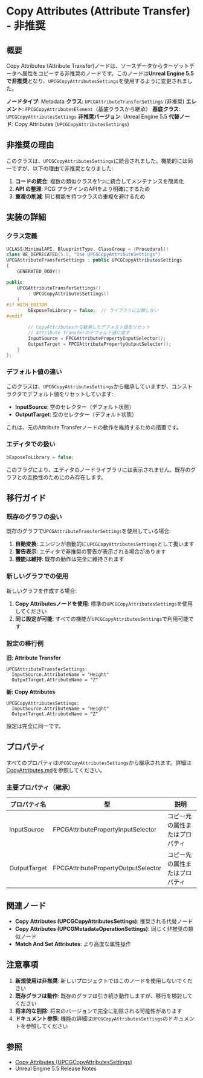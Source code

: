# Copy Attributes (Attribute Transfer) - 非推奨

## 概要

Copy Attributes (Attribute Transfer)ノードは、ソースデータからターゲットデータへ属性をコピーする非推奨のノードです。このノードは**Unreal Engine 5.5で非推奨**となり、`UPCGCopyAttributesSettings`を使用するように変更されました。

**ノードタイプ**: Metadata
**クラス**: `UPCGAttributeTransferSettings` (非推奨)
**エレメント**: `FPCGCopyAttributesElement`（基底クラスから継承）
**基底クラス**: `UPCGCopyAttributesSettings`
**非推奨バージョン**: Unreal Engine 5.5
**代替ノード**: Copy Attributes (`UPCGCopyAttributesSettings`)

## 非推奨の理由

このクラスは、`UPCGCopyAttributesSettings`に統合されました。機能的には同一ですが、以下の理由で非推奨となりました:

1. **コードの統合**: 複数の類似クラスを1つに統合してメンテナンスを簡素化
2. **API の整理**: PCG プラグインのAPIをより明確にするため
3. **重複の削減**: 同じ機能を持つクラスの重複を避けるため

## 実装の詳細

### クラス定義

```cpp
UCLASS(MinimalAPI, BlueprintType, ClassGroup = (Procedural))
class UE_DEPRECATED(5.5, "Use UPCGCopyAttributeSettings")
UPCGAttributeTransferSettings : public UPCGCopyAttributesSettings
{
    GENERATED_BODY()

public:
    UPCGAttributeTransferSettings()
        : UPCGCopyAttributesSettings()
    {
#if WITH_EDITOR
        bExposeToLibrary = false;  // ライブラリに公開しない
#endif

        // CopyAttributesから継承したデフォルト値をリセット
        // Attribute Transferのデフォルト値に戻す
        InputSource = FPCGAttributePropertyInputSelector();
        OutputTarget = FPCGAttributePropertyOutputSelector();
    }
};
```

### デフォルト値の違い

このクラスは、`UPCGCopyAttributesSettings`から継承していますが、コンストラクタでデフォルト値をリセットしています:

- **InputSource**: 空のセレクター（デフォルト状態）
- **OutputTarget**: 空のセレクター（デフォルト状態）

これは、元のAttribute Transferノードの動作を維持するための措置です。

### エディタでの扱い

```cpp
bExposeToLibrary = false;
```

このフラグにより、エディタのノードライブラリには表示されません。既存のグラフとの互換性のためにのみ存在します。

## 移行ガイド

### 既存のグラフの扱い

既存のグラフで`UPCGAttributeTransferSettings`を使用している場合:

1. **自動変換**: エンジンが自動的に`UPCGCopyAttributesSettings`として扱います
2. **警告表示**: エディタで非推奨の警告が表示される場合があります
3. **機能は維持**: 既存の動作は完全に維持されます

### 新しいグラフでの使用

新しいグラフを作成する場合:

1. **Copy Attributesノードを使用**: 標準の`UPCGCopyAttributesSettings`を使用してください
2. **同じ設定が可能**: すべての機能が`UPCGCopyAttributesSettings`で利用可能です

### 設定の移行例

**旧: Attribute Transfer**
```
UPCGAttributeTransferSettings:
  InputSource.AttributeName = "Height"
  OutputTarget.AttributeName = "Z"
```

**新: Copy Attributes**
```
UPCGCopyAttributesSettings:
  InputSource.AttributeName = "Height"
  OutputTarget.AttributeName = "Z"
```

設定は完全に同一です。

## プロパティ

すべてのプロパティは`UPCGCopyAttributesSettings`から継承されます。詳細は[CopyAttributes.md](CopyAttributes.md)を参照してください。

### 主要プロパティ（継承）

| プロパティ名 | 型 | 説明 |
|------------|------|------|
| InputSource | FPCGAttributePropertyInputSelector | コピー元の属性またはプロパティ |
| OutputTarget | FPCGAttributePropertyOutputSelector | コピー先の属性またはプロパティ |

## 関連ノード

- **Copy Attributes (UPCGCopyAttributesSettings)**: 推奨される代替ノード
- **Copy Attributes (UPCGMetadataOperationSettings)**: 同じく非推奨の類似ノード
- **Match And Set Attributes**: より高度な属性操作

## 注意事項

1. **新規使用は非推奨**: 新しいプロジェクトではこのノードを使用しないでください
2. **既存グラフは動作**: 既存のグラフは引き続き動作しますが、移行を検討してください
3. **将来的な削除**: 将来のバージョンで完全に削除される可能性があります
4. **ドキュメント参照**: 機能の詳細は`UPCGCopyAttributesSettings`のドキュメントを参照してください

## 参照

- [Copy Attributes (UPCGCopyAttributesSettings)](CopyAttributes.md)
- Unreal Engine 5.5 Release Notes

